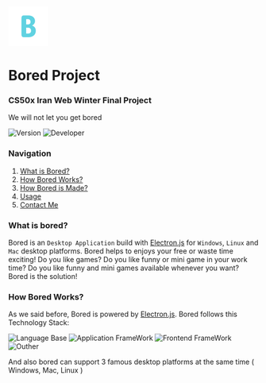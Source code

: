 ![Bored](src/images/logo/logo_xsmall.png)
# Bored Project
### CS50x Iran Web Winter Final Project
We will not let you get bored

![Version](https://img.shields.io/badge/version-v1.0.0-red)
![Developer](https://img.shields.io/badge/developer-Azin%20Ghoreshy-purple)
### Navigation
1. <a href="#what-is-bored">What is Bored?</a>
2. <a href="#how-bored-works">How Bored Works?</a>
3. <a href="#documentation">How Bored is Made?</a>
4. <a href="#usage">Usage</a>
5. <a href="#usage">Contact Me</a>

### What is bored?
Bored is an `Desktop Application` build with [Electron.js](https://www.electronjs.org) for `Windows`, `Linux` and `Mac` desktop platforms. Bored helps to enjoys your free or waste time exciting! Do you like games? Do you like funny or mini game in your work time? Do you like funny and mini games available whenever you want? Bored is the solution!

### How Bored Works?
As we said before, Bored is powered by [Electron.js](https://www.electronjs.org). Bored follows this Technology Stack:

![Language Base](https://img.shields.io/badge/Language%20Base-JavaScript-blue)
![Application FrameWork](https://img.shields.io/badge/Application%20FrameWork-Electron%20Js-aqua)
![Frontend FrameWork](https://img.shields.io/badge/Frontend%20FrameWork-Vue%20Js-green)
![Outher](https://img.shields.io/badge/Outher-HTML,%20CSS,%20Figma,%20Github-red)

And also bored can support 3 famous desktop platforms at the same time ( Windows, Mac, Linux )
